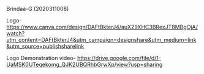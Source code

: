 Brindaa-G (2020311008)

Logo- https://www.canva.com/design/DAFtBkterJ4/auX29XHC3BRexJT8MBgOjA/watch?utm_content=DAFtBkterJ4&utm_campaign=designshare&utm_medium=link&utm_source=publishsharelink 

Logo Demonstration video- https://drive.google.com/file/d/1-UaMSK0UTeqekomg_QJK2UBQRhbGrwXp/view?usp=sharing 
